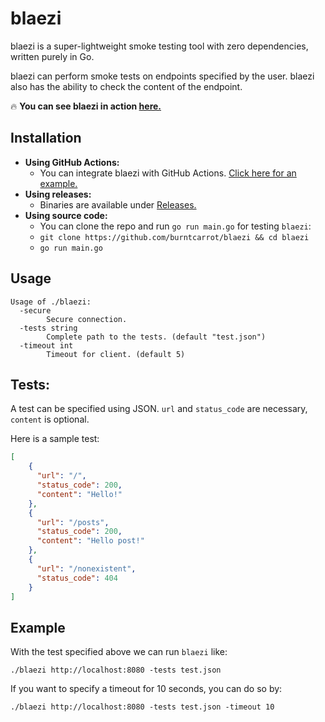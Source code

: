 # blaezi

blaezi is a super-lightweight smoke testing tool with zero dependencies, written purely in Go.

blaezi can perform smoke tests on endpoints specified by the user. blaezi also has the ability to check the content of the endpoint.

🔥 **You can see blaezi in action [here.](https://github.com/burntcarrot/blaezi-action-test/actions)**

## Installation

- **Using GitHub Actions:**
  - You can integrate blaezi with GitHub Actions. [Click here for an example.](https://github.com/burntcarrot/blaezi-action-test)
- **Using releases:**
  - Binaries are available under [Releases.](https://github.com/burntcarrot/blaezi/releases)
- **Using source code:**
  - You can clone the repo and run `go run main.go` for testing `blaezi`:
  - `git clone https://github.com/burntcarrot/blaezi && cd blaezi`
  - `go run main.go`


## Usage

```
Usage of ./blaezi:
  -secure
        Secure connection.
  -tests string
        Complete path to the tests. (default "test.json")
  -timeout int
        Timeout for client. (default 5)
```

## Tests:

A test can be specified using JSON. `url` and `status_code` are necessary, `content` is optional.

Here is a sample test:

```json
[
    {
      "url": "/",
      "status_code": 200,
      "content": "Hello!"
    },
    {
      "url": "/posts",
      "status_code": 200,
      "content": "Hello post!"
    },
    {
      "url": "/nonexistent",
      "status_code": 404
    }
]
```


## Example

With the test specified above we can run `blaezi` like:

```
./blaezi http://localhost:8080 -tests test.json
```

If you want to specify a timeout for 10 seconds, you can do so by:

```
./blaezi http://localhost:8080 -tests test.json -timeout 10
```

